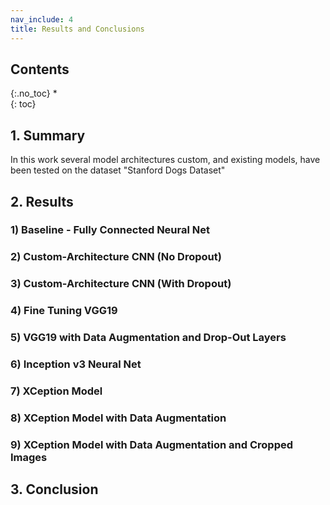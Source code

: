 ```yaml
---
nav_include: 4
title: Results and Conclusions
---
```


## Contents
{:.no_toc}
*  
{: toc}

## 1. Summary

In this work several model architectures custom, and existing models, have been tested on the dataset "Stanford Dogs Dataset"

## 2. Results

### 1) Baseline - Fully Connected Neural Net
### 2) Custom-Architecture CNN (No Dropout)
### 3) Custom-Architecture CNN (With Dropout)	
### 4) Fine Tuning VGG19
### 5) VGG19 with Data Augmentation and Drop-Out Layers
### 6) Inception v3 Neural Net
### 7) XCeption Model
### 8) XCeption Model with Data Augmentation
### 9) XCeption Model with Data Augmentation and Cropped Images

## 3. Conclusion